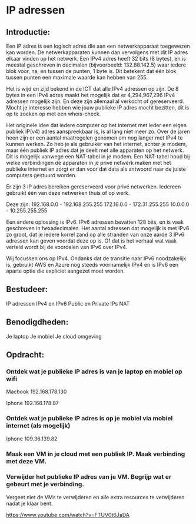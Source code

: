 # IP adressen

## Introductie:

Een IP adres is een logisch adres die aan een netwerkapparaat toegewezen kan worden. De netwerkapparaten kunnen dan vervolgens met dit IP adres elkaar vinden op het netwerk.
Een IPv4 adres heeft 32 bits (8 bytes), en is meestal geschreven in decimalen (bijvoorbeeld: 132.88.142.5) waar iedere blok voor, na, en tussen de punten, 1 byte is. Dit betekent dat één blok tussen punten een maximale waarde kan hebben van 255. 

Het is wijd en zijd bekend in de ICT dat alle IPv4 adressen op zijn. De 8 bytes in een IPv4 adres maakt het mogelijk dat er 4,294,967,296 IPv4 adressen mogelijk zijn. En deze zijn allemaal al verkocht of gereserveerd. Mocht je interesse hebben wie jouw publieke IP adres mocht bezitten, dit is op te zoeken op met een whois-check.

Het originele idee dat iedere computer op het internet met ieder een eigen publiek IP(v4) adres aanspreekbaar is, is al lang niet meer zo. Over de jaren heen zijn er een aantal maatregelen genomen om nog langer met IPv4 te kunnen werken. Zo heb je als gebruiker van het internet, achter je modem, maar één publiek IP adres dat je deelt met alle apparaten op het netwerk. Dit is mogelijk vanwege een NAT-tabel in je modem. Een NAT-tabel houd bij welke verbindingen de apparaten in je privé netwerk maken met het publieke internet en zorgt er dan voor dat data als antwoord naar de juiste computers gestuurd worden.

Er zijn 3 IP adres bereiken gereserveerd voor privé netwerken. Iedereen gebruikt één van deze netwerken thuis of op werk. 

Deze zijn:
192.168.0.0 - 192.168.255.255
172.16.0.0 - 172.31.255.255
10.0.0.0 - 10.255.255.255

Een andere oplossing is IPv6. IPv6 adressen bevatten 128 bits, en is vaak geschreven in hexadecimalen. Het aantal adressen dat mogelijk is met IPv6 zo groot, dat je iedere korrel zand op alle stranden van onze aarde 3 IPv6 adressen kan geven voordat deze op is. Of dat is het verhaal wat vaak verteld wordt bij de voordelen van IPv6 over IPv4.

Wij focussen ons op IPv4. Ondanks dat de transitie naar IPv6 noodzakelijk is, gebruikt AWS en Azure nog steeds voornamelijk IPv4 en is IPv6 een aparte optie die expliciet aangezet moet worden.

## Bestudeer:

IP adressen
IPv4 en IPv6
Public en Private IPs
NAT

## Benodigdheden:

Je laptop
Je mobiel
Je cloud omgeving

## Opdracht:

### Ontdek wat je publieke IP adres is van je laptop en mobiel op wifi 

Macbook 192.168.178.130

Iphone  192.168.178.87

### Ontdek wat je publieke IP adres is op je mobiel via mobiel internet (als mogelijk)

Iphone  109.36.139.82 

### Maak een VM in je cloud met een publiek IP. Maak verbinding met deze VM.

### Verwijder het publieke IP adres van je VM. Begrijp wat er gebeurt met je verbinding.

Vergeet niet de VMs te verwijderen en alle extra resources te verwijderen nadat je klaar bent.

https://www.youtube.com/watch?v=FTUV0t6JaDA

